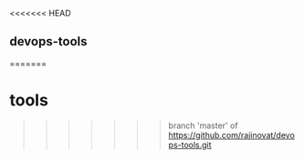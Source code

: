 <<<<<<< HEAD
## devops-tools



=======
# tools
>>>>>>> branch 'master' of https://github.com/rajinovat/devops-tools.git
